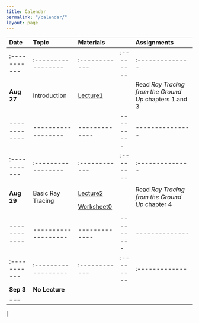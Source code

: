 ```yaml
---
title: Calendar
permalink: "/calendar/"
layout: page
---
```


|**Date**    |**Topic**         |**Materials**||**Assignments**|
|:-----------|:-----------------|:------------|:--------|:--------------|
|:-----------|:-----------------|:------------|:--------|:--------------|
|**Aug 27**|Introduction      | [Lecture1](https://github.com/shaffer1/UIllinois_Rendering/blob/master/Lecture-1-Preliminaries.pptx?raw=true) | |Read _Ray Tracing from the Ground Up_ chapters 1 and 3
|------------|------------------|-------------|---------|---------------|
|:-----------|:-----------------|:------------|:--------|:--------------|
|**Aug 29**|Basic Ray Tracing | <p>[Lecture2](https://github.com/shaffer1/UIllinois_Rendering/blob/master/Lecture-2-Ray%20Tracing.pptx?raw=true)</p> [Worksheet0](https://github.com/shaffer1/UIllinois_Rendering/raw/master/CS%20419-Worksheet0.pdf)   |                     | Read _Ray Tracing from the Ground Up_ chapter 4 
|            |                   |             |         |              |
|------------|-------------------|-------------|---------|--------------|
|:-----------|:------------------|:------------|:--------|:-------------|
|**Sep 3**   | **No Lecture**    |             |         |             |
|===
| 
